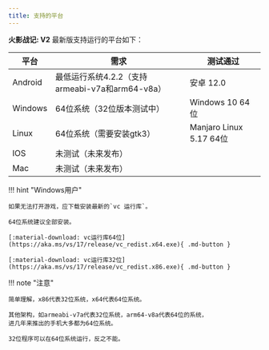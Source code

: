 ```yaml
---
title: 支持的平台
---
```


**火影战记: V2** 最新版支持运行的平台如下：

| 平台    | 需求                                            | 测试通过                |
| ------- | ----------------------------------------------- | ----------------------- |
| Android | 最低运行系统4.2.2（支持armeabi-v7a和arm64-v8a） | 安卓 12.0               |
| Windows | 64位系统（32位版本测试中）                      | Windows 10 64位         |
| Linux   | 64位系统（需要安装gtk3）                        | Manjaro Linux 5.17 64位 |
| IOS     | 未测试（未来发布）                              |                         |
| Mac     | 未测试（未来发布）                              |                         |

!!! hint "Windows用户"

    如果无法打开游戏，应下载安装最新的`vc 运行库`。

    64位系统建议全部安装。

    [:material-download: vc运行库64位](https://aka.ms/vs/17/release/vc_redist.x64.exe){ .md-button }

    [:material-download: vc运行库32位](https://aka.ms/vs/17/release/vc_redist.x86.exe){ .md-button }

!!! note "注意"

    简单理解，x86代表32位系统，x64代表64位系统。

    其他架构，如armeabi-v7a代表32位系统，arm64-v8a代表64位的系统，
    进几年来推出的手机大多都为64位系统。

    32位程序可以在64位系统运行，反之不能。

